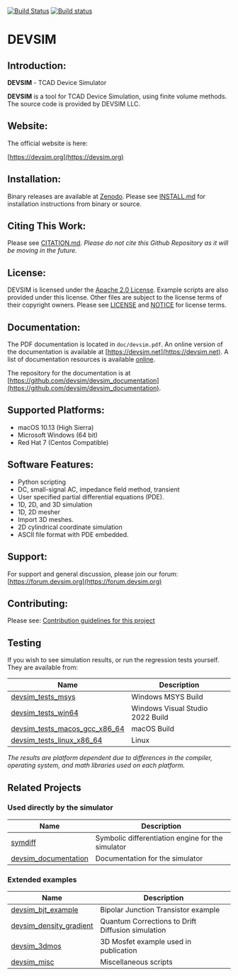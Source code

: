 [![Build Status](https://travis-ci.org/devsim/devsim.svg?branch=master)](https://travis-ci.org/devsim/devsim)
[![Build status](https://ci.appveyor.com/api/projects/status/github/devsim/devsim?branch=master&svg=true)](https://ci.appveyor.com/project/devsim/devsim)

# DEVSIM

## Introduction:
**DEVSIM** - TCAD Device Simulator

**DEVSIM** is a tool for TCAD Device Simulation, using finite volume methods.  The source code is provided by DEVSIM LLC.

## Website:

The official website is here:

[https://devsim.org](https://devsim.org)

## Installation:

Binary releases are available at [Zenodo](https://doi.org/10.5281/zenodo.1186952).  Please see [INSTALL.md](INSTALL.md) for installation instructions from binary or source.

## Citing This Work:

Please see [CITATION.md](CITATION.md).  *Please do not cite this Github Repository as it will be moving in the future.*

## License:

DEVSIM is licensed under the [Apache 2.0 License](https://www.apache.org/licenses/LICENSE-2.0.html).  Example scripts are also provided under this license.  Other files are subject to the license terms of their copyright owners.
Please see [LICENSE](LICENSE) and [NOTICE](NOTICE) for license terms.

## Documentation:

The PDF documentation is located in ``doc/devsim.pdf``.  An online version of the documentation is available at [https://devsim.net](https://devsim.net).  A list of documentation resources is available [online](https://devsim.org/introduction.html#documentation).

The repository for the documentation is at [https://github.com/devsim/devsim_documentation](https://github.com/devsim/devsim_documentation).

## Supported Platforms:
* macOS 10.13 (High Sierra)
* Microsoft Windows (64 bit)
* Red Hat 7 (Centos Compatible)


## Software Features:
* Python scripting 
* DC, small-signal AC, impedance field method, transient
* User specified partial differential equations (PDE).
* 1D, 2D, and 3D simulation
* 1D, 2D mesher
* Import 3D meshes.
* 2D cylindrical coordinate simulation
* ASCII file format with PDE embedded.

## Support:

For support and general discussion, please join our forum:
[https://forum.devsim.org](https://forum.devsim.org)

## Contributing:

Please see:
[Contribution guidelines for this project](CONTRIBUTING.md)

## Testing

If you wish to see simulation results, or run the regression tests yourself.  They are available from:

| Name | Description |
| --- | --- |
| [devsim_tests_msys](https://github.com/devsim/devsim_tests_msys) | Windows MSYS Build |
| [devsim_tests_win64](https://github.com/devsim/devsim_tests_win64) | Windows Visual Studio 2022 Build |
| [devsim_tests_macos_gcc_x86_64](https://github.com/devsim/devsim_tests_macos_gcc_x86_64) | macOS Build |
| [devsim_tests_linux_x86_64](https://github.com/devsim/devsim_tests_linux_x86_64) | Linux |

*The results are platform dependent due to differences in the compiler, operating system, and math libraries used on each platform.*

## Related Projects

### Used directly by the simulator
| Name | Description |
| --- | --- |
| [symdiff](https://github.com/devsim/symdiff) | Symbolic differentiation engine for the simulator |
| [devsim_documentation](https://github.com/devsim/devsim_documentation) | Documentation for the simulator |

### Extended examples
| Name | Description |
| --- | --- |
| [devsim_bjt_example](https://github.com/devsim/devsim_bjt_example) | Bipolar Junction Transistor example |
| [devsim_density_gradient](https://github.com/devsim/devsim_density_gradient) | Quantum Corrections to Drift Diffusion simulation |
| [devsim_3dmos](https://github.com/devsim/devsim_3dmos) | 3D Mosfet example used in publication |
| [devsim_misc](https://github.com/devsim/devsim_misc) | Miscellaneous scripts |

